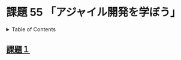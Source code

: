 # 課題 55 「アジャイル開発を学ぼう」

<!-- START doctoc generated TOC please keep comment here to allow auto update -->
<!-- DON'T EDIT THIS SECTION, INSTEAD RE-RUN doctoc TO UPDATE -->
<details>
<summary>Table of Contents</summary>

- [課題１](#%E8%AA%B2%E9%A1%8C%EF%BC%91)

</details>
<!-- END doctoc generated TOC please keep comment here to allow auto update -->

## [課題１](./task_1)
